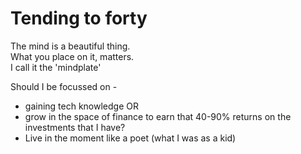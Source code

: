 # Tending to forty

The mind is a beautiful thing.  
What you place on it, matters.  
I call it the 'mindplate'  

Should I be focussed on -
 - gaining tech knowledge OR 
 - grow in the space of finance to earn that 40-90% returns on the investments that I have?
 - Live in the moment like a poet (what I was as a kid)



